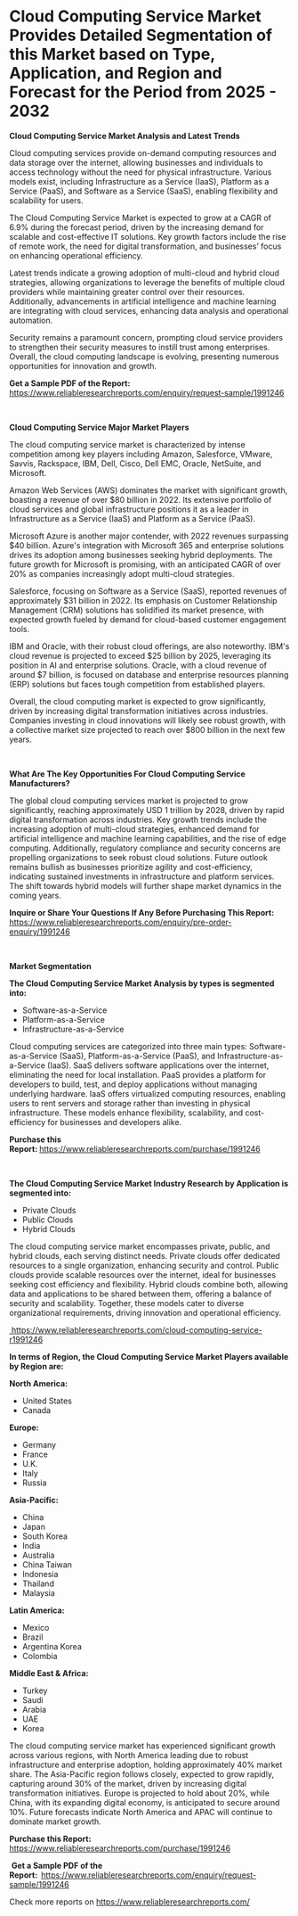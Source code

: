 <p><h1>Cloud Computing Service Market Provides Detailed Segmentation of this Market based on Type, Application, and Region and Forecast for the Period from 2025 - 2032</h1></p><p><strong>Cloud Computing Service Market Analysis and Latest Trends</strong></p>
<p><p>Cloud computing services provide on-demand computing resources and data storage over the internet, allowing businesses and individuals to access technology without the need for physical infrastructure. Various models exist, including Infrastructure as a Service (IaaS), Platform as a Service (PaaS), and Software as a Service (SaaS), enabling flexibility and scalability for users.</p><p>The Cloud Computing Service Market is expected to grow at a CAGR of 6.9% during the forecast period, driven by the increasing demand for scalable and cost-effective IT solutions. Key growth factors include the rise of remote work, the need for digital transformation, and businesses’ focus on enhancing operational efficiency. </p><p>Latest trends indicate a growing adoption of multi-cloud and hybrid cloud strategies, allowing organizations to leverage the benefits of multiple cloud providers while maintaining greater control over their resources. Additionally, advancements in artificial intelligence and machine learning are integrating with cloud services, enhancing data analysis and operational automation. </p><p>Security remains a paramount concern, prompting cloud service providers to strengthen their security measures to instill trust among enterprises. Overall, the cloud computing landscape is evolving, presenting numerous opportunities for innovation and growth.</p></p>
<p><strong>Get a Sample PDF of the Report:&nbsp;</strong> <a href="https://www.reliableresearchreports.com/enquiry/request-sample/1991246?utm_campaign=3213&utm_medium=2&utm_source=Github&utm_content=ia&utm_term=09032025&utm_id=cloud-computing-service">https://www.reliableresearchreports.com/enquiry/request-sample/1991246</a></p>
<p>&nbsp;</p>
<p><strong>Cloud Computing Service Major Market Players</strong></p>
<p><p>The cloud computing service market is characterized by intense competition among key players including Amazon, Salesforce, VMware, Savvis, Rackspace, IBM, Dell, Cisco, Dell EMC, Oracle, NetSuite, and Microsoft. </p><p>Amazon Web Services (AWS) dominates the market with significant growth, boasting a revenue of over $80 billion in 2022. Its extensive portfolio of cloud services and global infrastructure positions it as a leader in Infrastructure as a Service (IaaS) and Platform as a Service (PaaS). </p><p>Microsoft Azure is another major contender, with 2022 revenues surpassing $40 billion. Azure's integration with Microsoft 365 and enterprise solutions drives its adoption among businesses seeking hybrid deployments. The future growth for Microsoft is promising, with an anticipated CAGR of over 20% as companies increasingly adopt multi-cloud strategies.</p><p>Salesforce, focusing on Software as a Service (SaaS), reported revenues of approximately $31 billion in 2022. Its emphasis on Customer Relationship Management (CRM) solutions has solidified its market presence, with expected growth fueled by demand for cloud-based customer engagement tools.</p><p>IBM and Oracle, with their robust cloud offerings, are also noteworthy. IBM's cloud revenue is projected to exceed $25 billion by 2025, leveraging its position in AI and enterprise solutions. Oracle, with a cloud revenue of around $7 billion, is focused on database and enterprise resources planning (ERP) solutions but faces tough competition from established players.</p><p>Overall, the cloud computing market is expected to grow significantly, driven by increasing digital transformation initiatives across industries. Companies investing in cloud innovations will likely see robust growth, with a collective market size projected to reach over $800 billion in the next few years.</p></p>
<p>&nbsp;</p>
<p><strong>What Are The Key Opportunities For Cloud Computing Service Manufacturers?</strong></p>
<p><p>The global cloud computing services market is projected to grow significantly, reaching approximately USD 1 trillion by 2028, driven by rapid digital transformation across industries. Key growth trends include the increasing adoption of multi-cloud strategies, enhanced demand for artificial intelligence and machine learning capabilities, and the rise of edge computing. Additionally, regulatory compliance and security concerns are propelling organizations to seek robust cloud solutions. Future outlook remains bullish as businesses prioritize agility and cost-efficiency, indicating sustained investments in infrastructure and platform services. The shift towards hybrid models will further shape market dynamics in the coming years.</p></p>
<p><strong>Inquire or Share Your Questions If Any Before Purchasing This Report:</strong> <a href="https://www.reliableresearchreports.com/enquiry/pre-order-enquiry/1991246?utm_campaign=3213&utm_medium=2&utm_source=Github&utm_content=ia&utm_term=09032025&utm_id=cloud-computing-service">https://www.reliableresearchreports.com/enquiry/pre-order-enquiry/1991246</a></p>
<p>&nbsp;</p>
<p><strong>Market Segmentation</strong></p>
<p><strong>The Cloud Computing Service Market Analysis by types is segmented into:</strong></p>
<p><ul><li>Software-as-a-Service</li><li>Platform-as-a-Service</li><li>Infrastructure-as-a-Service</li></ul></p>
<p><p>Cloud computing services are categorized into three main types: Software-as-a-Service (SaaS), Platform-as-a-Service (PaaS), and Infrastructure-as-a-Service (IaaS). SaaS delivers software applications over the internet, eliminating the need for local installation. PaaS provides a platform for developers to build, test, and deploy applications without managing underlying hardware. IaaS offers virtualized computing resources, enabling users to rent servers and storage rather than investing in physical infrastructure. These models enhance flexibility, scalability, and cost-efficiency for businesses and developers alike.</p></p>
<p><strong>Purchase this Report:&nbsp;</strong><a href="https://www.reliableresearchreports.com/purchase/1991246?utm_campaign=3213&utm_medium=2&utm_source=Github&utm_content=ia&utm_term=09032025&utm_id=cloud-computing-service">https://www.reliableresearchreports.com/purchase/1991246</a></p>
<p>&nbsp;</p>
<p><strong>The Cloud Computing Service Market Industry Research by Application is segmented into:</strong></p>
<p><ul><li>Private Clouds</li><li>Public Clouds</li><li>Hybrid Clouds</li></ul></p>
<p><p>The cloud computing service market encompasses private, public, and hybrid clouds, each serving distinct needs. Private clouds offer dedicated resources to a single organization, enhancing security and control. Public clouds provide scalable resources over the internet, ideal for businesses seeking cost efficiency and flexibility. Hybrid clouds combine both, allowing data and applications to be shared between them, offering a balance of security and scalability. Together, these models cater to diverse organizational requirements, driving innovation and operational efficiency.</p></p>
<p><a href="https://www.reliableresearchreports.com/cloud-computing-service-r1991246?utm_campaign=3213&utm_medium=2&utm_source=Github&utm_content=ia&utm_term=09032025&utm_id=cloud-computing-service">&nbsp;https://www.reliableresearchreports.com/cloud-computing-service-r1991246</a></p>
<p><strong>In terms of Region, the Cloud Computing Service Market Players available by Region are:</strong></p>
<p>
    <p> <strong> North America: </strong>
        <ul>
            <li>United States</li>
            <li>Canada</li>
        </ul>
        </p> 
    <p> <strong> Europe: </strong>
        <ul>
            <li>Germany</li>
            <li>France</li>
            <li>U.K.</li>
            <li>Italy</li>
            <li>Russia</li>
        </ul>
        </p> 
    <p> <strong> Asia-Pacific: </strong>
        <ul>
            <li>China</li>
            <li>Japan</li>
            <li>South Korea</li>
            <li>India</li>
            <li>Australia</li>
            <li>China Taiwan</li>
            <li>Indonesia</li>
            <li>Thailand</li>
            <li>Malaysia</li>
        </ul>
        </p> 
    <p> <strong> Latin America: </strong>
        <ul>
            <li>Mexico</li>
            <li>Brazil</li>
            <li>Argentina Korea</li>
            <li>Colombia</li>
        </ul>
        </p> 
    <p> <strong> Middle East & Africa: </strong>
        <ul>
            <li>Turkey</li>
            <li>Saudi</li>
            <li>Arabia</li>
            <li>UAE</li>
            <li>Korea</li>
        </ul>
    </p>
    </p>
<p><p>The cloud computing service market has experienced significant growth across various regions, with North America leading due to robust infrastructure and enterprise adoption, holding approximately 40% market share. The Asia-Pacific region follows closely, expected to grow rapidly, capturing around 30% of the market, driven by increasing digital transformation initiatives. Europe is projected to hold about 20%, while China, with its expanding digital economy, is anticipated to secure around 10%. Future forecasts indicate North America and APAC will continue to dominate market growth.</p></p>
<p><strong>Purchase this Report: </strong><a href="https://www.reliableresearchreports.com/purchase/1991246?utm_campaign=3213&utm_medium=2&utm_source=Github&utm_content=ia&utm_term=09032025&utm_id=cloud-computing-service">https://www.reliableresearchreports.com/purchase/1991246</a></p>
<p>&nbsp;<strong>Get a Sample PDF of the Report:&nbsp;&nbsp;</strong><a href="https://www.reliableresearchreports.com/enquiry/request-sample/1991246?utm_campaign=3213&utm_medium=2&utm_source=Github&utm_content=ia&utm_term=09032025&utm_id=cloud-computing-service">https://www.reliableresearchreports.com/enquiry/request-sample/1991246</a></p>
<p><strong></strong></p>
<p>Check more reports on <a href="https://www.reliableresearchreports.com/?utm_campaign=3213&utm_medium=2&utm_source=Github&utm_content=ia&utm_term=09032025&utm_id=cloud-computing-service">https://www.reliableresearchreports.com/</a></p>